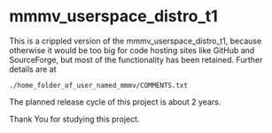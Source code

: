# mmmv_userspace_distro_t1

This is a crippled version of the mmmv_userspace_distro_t1, because otherwise 
it would be too big for code hosting sites like GitHub and SourceForge, but 
most of the functionality has been retained. Further details are at

    ./home_folder_of_user_named_mmmv/COMMENTS.txt

The planned release cycle of this project is about 2 years.

Thank You for studying this project.

